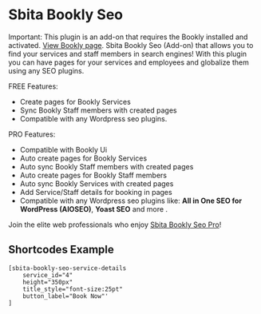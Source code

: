 # Sbita Bookly Seo
Important: This plugin is an add-on that requires the Bookly installed and activated. [View Bookly page](https://wordpress.org/plugins/bookly-responsive-appointment-booking-tool/). Sbita Bookly Seo (Add-on) that allows you to find your services and staff members in search engines! With this plugin you can have pages for your services and employees and globalize them using any SEO plugins.

FREE Features:
* Create pages for Bookly Services
* Sync Bookly Staff members with created pages
* Compatible with any Wordpress seo plugins.


PRO Features:
* Compatible with Bookly Ui
* Auto create pages for Bookly Services
* Auto sync Bookly Staff members with created pages
* Auto create pages for Bookly Staff members
* Auto sync Bookly Services with created pages
* Add Service/Staff details for booking in pages
* Compatible with any Wordpress seo plugins like: **All in One SEO for WordPress (AIOSEO)**, **Yoast SEO** and more . 

Join the elite web professionals who enjoy [Sbita Bookly Seo Pro](https://wpkok.com/downloads/bookly-seo-pro/)!


## Shortcodes Example

```
[sbita-bookly-seo-service-details 
    service_id="4"
    height="350px" 
    title_style="font-size:25pt"
    button_label="Book Now"'
]
```
